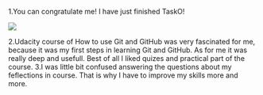 1.You can congratulate me! I have just finished TaskO!

![](https://media.giphy.com/media/QDRJ6IJzFSR1K/giphy.gif)

2.Udacity course of How to use Git and GitHub was very fascinated for me, because it was my first steps in learning Git and GitHub. As for me it was really deep and usefull. Best of all I liked quizes and practical part of the course.
3.I was little bit confused answering the questions about my feflections in course. That is why I have to improve my skills more and more.
